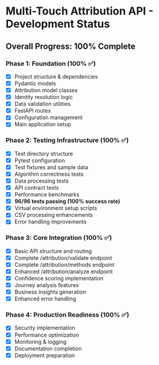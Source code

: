 # Multi-Touch Attribution API - Development Status

## Overall Progress: 100% Complete

### Phase 1: Foundation (100% ✅)
- [x] Project structure & dependencies
- [x] Pydantic models
- [x] Attribution model classes
- [x] Identity resolution logic
- [x] Data validation utilities
- [x] FastAPI routes
- [x] Configuration management
- [x] Main application setup

### Phase 2: Testing Infrastructure (100% ✅)
- [x] Test directory structure
- [x] Pytest configuration
- [x] Test fixtures and sample data
- [x] Algorithm correctness tests
- [x] Data processing tests
- [x] API contract tests
- [x] Performance benchmarks
- [x] **96/96 tests passing (100% success rate)**
- [x] Virtual environment setup scripts
- [x] CSV processing enhancements
- [x] Error handling improvements

### Phase 3: Core Integration (100% ✅)
- [x] Basic API structure and routing
- [x] Complete /attribution/validate endpoint
- [x] Complete /attribution/methods endpoint
- [x] Enhanced /attribution/analyze endpoint
- [x] Confidence scoring implementation
- [x] Journey analysis features
- [x] Business insights generation
- [x] Enhanced error handling

### Phase 4: Production Readiness (100% ✅)
- [x] Security implementation
- [x] Performance optimization
- [x] Monitoring & logging
- [x] Documentation completion
- [x] Deployment preparation